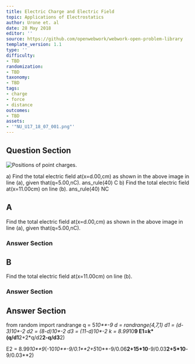 ```yaml
---
title: Electric Charge and Electric Field
topic: Applications of Electrostatics
author: Urone et. al
date: 28 May 2018
editor: ''
source: https://github.com/openwebwork/webwork-open-problem-library
template_version: 1.1
type: ''
difficulty:
- TBD
randomization:
- TBD
taxonomy:
- TBD
tags:
- charge
- force
- distance
outcomes:
- TBD
assets:
- '"NU_U17_18_07_001.png"'
---
```


## Question Section 

![Positions of point charges.]("NU_U17_18_07_001.png")

a) Find the total electric field at(x=d.00,cm) as shown in the above image in line (a), given that(q=5.00,nC).
ans_rule(40) C
b) Find the total electric field at(x=11.00cm) on line (b).
ans_rule(40) NC

## A
Find the total electric field at(x=d.00,cm) as shown in the above image in line (a), given that(q=5.00,nC).
### Answer Section
## B
Find the total electric field at(x=11.00cm) on line (b).
### Answer Section


## Answer Section

from random import randrange
q = 5*10**-9
d = randrange(4,7,1)
d1 = (d-3)*10**-2
d2 = (8-d)*10**-2
d3 = (11-d)*10**-2
k =  8.99*10**9
E1=k*(q/d1**2+2*q/d2**2-q/d3**2)

E2 = 8.99*10**9*(-10*10**-9/0.1**2+5*10**-9/0.06**2+15*10**-9/0.03**2+5*10**-9/0.03**2)